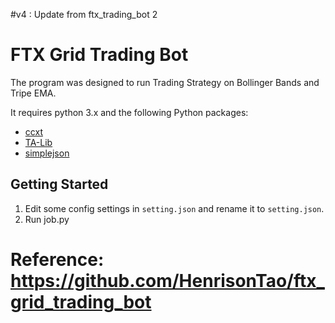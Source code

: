 #v4 : Update from ftx_trading_bot 2


# FTX Grid Trading Bot

The program was designed to run Trading Strategy on Bollinger Bands and Tripe EMA.


It requires python 3.x and the following Python packages:
* [ccxt](https://github.com/ccxt/ccxt)
* [TA-Lib](https://mrjbq7.github.io/ta-lib/index.html)
* [simplejson](https://pypi.org/project/simplejson/)


## Getting Started 
1. Edit some config settings in `setting.json` and rename it to `setting.json`.
2. Run job.py

# Reference: https://github.com/HenrisonTao/ftx_grid_trading_bot


